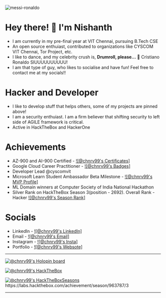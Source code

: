 ![messi-ronaldo](https://user-images.githubusercontent.com/95633551/177534931-0c36d9ea-ebe2-4838-b581-96c03ae1330e.gif)

# Hey there! 👋 I'm Nishanth 
- I am currently in my pre-final year at VIT Chennai, pursuing B.Tech CSE
- An open source enthuiast, contributed to organizations like CYSCOM VIT Chennai, Tor Project, etc.
- I like to dance, and my celebrity crush is, **Drumroll, please...** 🥁 Cristiano Ronaldo SIUUUUUUUUUU!
- I am that type of guy, who likes to socialise and have fun! Feel free to contact me at my socials!!


# Hacker and Developer
- I like to develop stuff that helps others, some of my projects are pinned above!
- I am a security enthuiast. I am a firm believer that shifting security to left side of AGILE framework is critical.
- Active in HackTheBox and HackerOne

# Achievements
- AZ-900 and AI-900 Certified - [![@chnrv99's Certificates]](https://learn.microsoft.com/en-us/users/nishanthc-4631/transcript/d5er8uren84y5gp?tab=tab-learning-paths)
- Google Cloud Career Practitioner - [![@chnrv99's Badges]](https://www.cloudskillsboost.google/public_profiles/c5baed26-65be-4c84-99e4-faecf5e05733) 
- Developer Lead @cyscomvit
- Microsoft Learn Student Ambassador Beta Milestone - [![@chnrv99's MVP Profile]](https://mvp.microsoft.com/en-US/studentambassadors/profile/26173cec-824f-4f17-ae18-1a7d731cf064) 
- ML Domain winners at Computer Society of India National Hackathon
- Silver Rank on HackTheBox Season 3(position - 2692). Overall Rank - Hacker [![@chnrv99's Season Rank]](https://labs.hackthebox.com/achievement/season/963787/3)

# Socials
- LinkedIn - [![@chnrv99's LinkedIn]](https://www.linkedin.com/in/nishanth-chandrasekaran/)
- Email - [![@chnrv99's Email]](nishanth.c2021@vitstudent.ac.in)
- Instagram - [![@chnrv99's Insta]](https://www.instagram.com/chnrv/)
- Portfolio - [![@chnrv99's Websote]](https://chnrv.vercel.app/)
---

[![@chnrv99's Holopin board](https://holopin.me/chnrv99)](https://holopin.io/@chnrv99)

[![@chnrv99's HackTheBox](https://www.hackthebox.com/badge/image/963787)](https://www.hackthebox.com/badge/image/963787)

[![@chnrv99's HackTheBoxSeasons](https://labs.hackthebox.com/achievement/season/963787/3)]([https://holopin.io/@chnrv99](https://labs.hackthebox.com/achievement/season/963787/3))
https://labs.hackthebox.com/achievement/season/963787/3

---



<!---
chnrv99/chnrv99 is a ✨ special ✨ repository because its `README.md` (this file) appears on your GitHub profile.
You can click the Preview link to take a look at your changes.
--->



